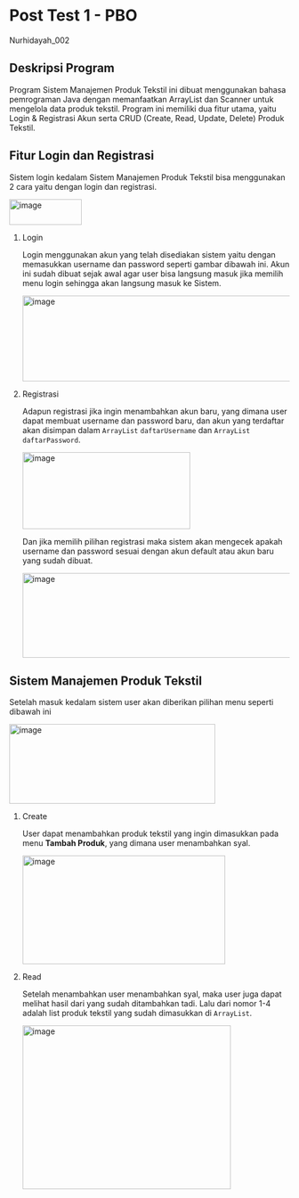 # **Post Test 1 - PBO**
Nurhidayah_002

## **Deskripsi Program**
Program Sistem Manajemen Produk Tekstil ini dibuat menggunakan bahasa pemrograman Java dengan memanfaatkan ArrayList dan Scanner untuk mengelola data produk tekstil. Program ini memiliki dua fitur utama, yaitu Login & Registrasi Akun serta CRUD (Create, Read, Update, Delete) Produk Tekstil.

## **Fitur Login dan Registrasi**
Sistem login kedalam Sistem Manajemen Produk Tekstil bisa menggunakan 2 cara yaitu dengan login dan registrasi.

<img width="130" height="46" alt="image" src="https://github.com/user-attachments/assets/16471793-b824-4205-8850-7959b5868a7c" />

1. Login
   
   Login menggunakan akun yang telah disediakan sistem yaitu dengan memasukkan username dan password seperti gambar dibawah ini. Akun ini sudah dibuat sejak awal agar user bisa langsung masuk jika memilih menu login sehingga akan langsung masuk ke Sistem.

   <img width="695" height="154" alt="image" src="https://github.com/user-attachments/assets/e35e5f1f-5294-46b1-a116-03401a0dc015" />

2. Registrasi

   Adapun registrasi jika ingin menambahkan akun baru, yang dimana user dapat membuat username dan password baru, dan akun yang terdaftar akan disimpan dalam `ArrayList` `daftarUsername` dan `ArrayList` `daftarPassword`.

   <img width="301" height="138" alt="image" src="https://github.com/user-attachments/assets/385fbb47-4992-48ee-939c-dd5dcdeae5e1" />

   Dan jika memilih pilihan registrasi maka sistem akan mengecek apakah username dan password sesuai dengan akun default atau akun baru yang sudah dibuat.
  
     <img width="696" height="152" alt="image" src="https://github.com/user-attachments/assets/846c2a59-54f8-4e58-831b-f442e09a391d" />


## **Sistem Manajemen Produk Tekstil**
Setelah masuk kedalam sistem user akan diberikan pilihan menu seperti dibawah ini 

<img width="370" height="143" alt="image" src="https://github.com/user-attachments/assets/f260a2da-6b6e-467e-97bf-c94885c11c85" />

1. Create

   User dapat menambahkan produk tekstil yang ingin dimasukkan pada menu **Tambah Produk**, yang dimana user menambahkan syal.

   <img width="364" height="195" alt="image" src="https://github.com/user-attachments/assets/b7571ba1-e371-45ef-be5d-6cee8ea8ce0c" />

2. Read

   Setelah menambahkan user menambahkan syal, maka user juga dapat melihat hasil dari yang sudah ditambahkan tadi. Lalu dari nomor 1-4 adalah list produk tekstil yang sudah dimasukkan di `ArrayList`.

   <img width="374" height="294" alt="image" src="https://github.com/user-attachments/assets/a5b28cd9-f9f0-4a8d-a506-d2ca859b0795" />
